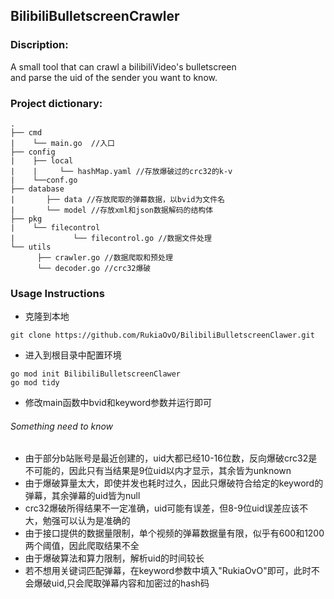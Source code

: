 ## BilibiliBulletscreenCrawler

### Discription:
A small tool that can crawl a bilibiliVideo's bulletscreen   
and parse the uid of the sender you want to know.

### Project dictionary:
```
.
├── cmd
|    └── main.go  //入口
├── config
|    ├── local
|    |     └── hashMap.yaml //存放爆破过的crc32的k-v
|    └──conf.go
├── database
|       ├── data //存放爬取的弹幕数据，以bvid为文件名
|       └── model //存放xml和json数据解码的结构体
├── pkg
|    └── filecontrol
|             └── filecontrol.go //数据文件处理
└── utils
      ├── crawler.go //数据爬取和预处理
      └── decoder.go //crc32爆破
```

### Usage Instructions
- 克隆到本地
```
git clone https://github.com/RukiaOvO/BilibiliBulletscreenClawer.git
```
- 进入到根目录中配置环境
```
go mod init BilibiliBulletscreenClawer
go mod tidy
```
- 修改main函数中bvid和keyword参数并运行即可
###### Something need to know
- 由于部分b站账号是最近创建的，uid大都已经10-16位数，反向爆破crc32是不可能的，因此只有当结果是9位uid以内才显示，其余皆为unknown
- 由于爆破算量太大，即使并发也耗时过久，因此只爆破符合给定的keyword的弹幕，其余弹幕的uid皆为null
- crc32爆破所得结果不一定准确，uid可能有误差，但8-9位uid误差应该不大，勉强可以认为是准确的
- 由于接口提供的数据量限制，单个视频的弹幕数据量有限，似乎有600和1200两个阈值，因此爬取结果不全
- 由于爆破算法和算力限制，解析uid的时间较长
- 若不想用关键词匹配弹幕，在keyword参数中填入"RukiaOvO"即可，此时不会爆破uid,只会爬取弹幕内容和加密过的hash码
